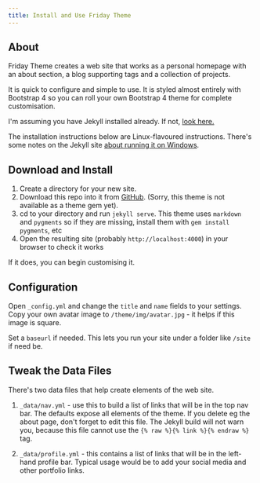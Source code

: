 ```yaml
---
title: Install and Use Friday Theme
---
```


## About

Friday Theme creates a web site that works as a personal homepage with an about section, a blog supporting tags and a collection of projects.

It is quick to configure and simple to use. It is styled almost entirely with Bootstrap 4 so you can roll your own Bootstrap 4 theme for complete customisation.

I'm assuming you have Jekyll installed already. If not, [look here.](https://jekyllrb.com/docs/installation/)

The installation instructions below are Linux-flavoured instructions. There's some notes on the Jekyll site [about running it on Windows](https://jekyllrb.com/docs/windows/).

## Download and Install

1. Create a directory for your new site.
2. Download this repo into it from [GitHub](https://github.com/sfreytag/friday-theme). (Sorry, this theme is not available as a theme gem yet).
3. cd to your directory and run `jekyll serve`. This theme uses `markdown` and `pygments` so if they are missing, install them with `gem install pygments`, etc
4. Open the resulting site (probably `http://localhost:4000`) in your browser to check it works

If it does, you can begin customising it.

## Configuration

Open `_config.yml` and change the `title` and `name` fields to your settings. Copy your own avatar image to `/theme/img/avatar.jpg` - it helps if this image is square.

Set a `baseurl` if needed. This lets you run your site under a folder like `/site` if need be.

## Tweak the Data Files

There's two data files that help create elements of the web site.

1. `_data/nav.yml` - use this to build a list of links that will be in the top nav bar. The defaults expose all elements of the theme. If you delete eg the about page, don't forget to edit this file. The Jekyll build will not warn you, because this file cannot use the `{% raw %}{% link %}{% endraw %}` tag.

2. `_data/profile.yml` - this contains a list of links that will be in the left-hand profile bar. Typical usage would be to add your social media and other portfolio links.






